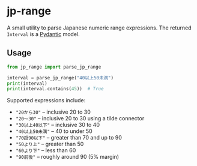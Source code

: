 # jp-range

A small utility to parse Japanese numeric range expressions.
The returned `Interval` is a [Pydantic](https://docs.pydantic.dev/) model.

## Usage

```python
from jp_range import parse_jp_range

interval = parse_jp_range("40以上50未満")
print(interval)
print(interval.contains(45))  # True
```

Supported expressions include:

- ``"20から30"`` – inclusive 20 to 30
- ``"20〜30"`` – inclusive 20 to 30 using a tilde connector
- ``"30以上40以下"`` – inclusive 30 to 40
- ``"40以上50未満"`` – 40 to under 50
- ``"70超90以下"`` – greater than 70 and up to 90
- ``"50より上"`` – greater than 50
- ``"60より下"`` – less than 60
- ``"90前後"`` – roughly around 90 (5% margin)
